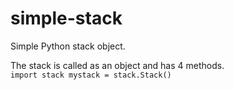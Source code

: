 # simple-stack
Simple Python stack object.  
  
The stack is called as an object and has 4 methods.  
`import stack
mystack = stack.Stack()`
